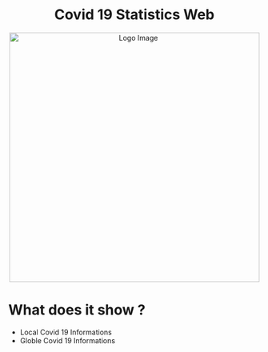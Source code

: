 <h1 align="center">Covid 19 Statistics Web</h1>
<p align="center">
<img src="https://user-images.githubusercontent.com/79355885/126430024-d34cde97-f3de-4ac6-8383-5d3bfd71e9eb.png" align="center" alt="Logo Image" width="500">
</p>


# What does it show ?
* Local Covid 19 Informations
* Globle Covid 19 Informations
